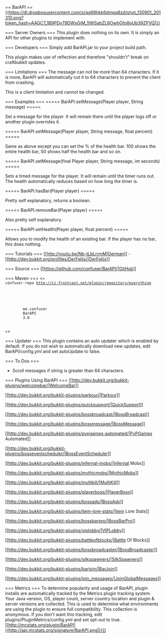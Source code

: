 == BarAPI ==
{{https://dl.dropboxusercontent.com/s/qg69hkk6dmpq8zd/shot_130901_201310.png?token_hash=AAGC7_1B9PDv79DWxGiM_1tWSabZL6OwhGfp8oUb39ZPVQ|}}

=== Server Owners ===
This plugin does nothing on its own. It is simply an API for other plugins to implement with.


=== Developers ===
Simply add BarAPI.jar to your project build path.

This plugin makes use of reflection and therefore "shouldn't" break on craftbukkit updates.

=== Limitations ===
The message can not be more than 64 characters. If it is more, BarAPI will automatically cut it to 64 characters to prevent the client from crashing. 

This is a client limitation and cannot be changed.

=== Examples ===
===== BarAPI.setMessage(Player player, String message)  =====

Set a message for the player. It will remain there until the player logs off or another plugin overrides it.



===== BarAPI.setMessage(Player player, String message, float percent) =====

Same as above except you can set the % of the health bar. 100 shows the entire health bar, 50 shows half the health bar and so on.



===== BarAPI.setMessage(final Player player, String message, int seconds) =====

Sets a timed message for the player. It will remain until the timer runs out. The health automatically reduces based on how long the timer is.



===== BarAPI.hasBar(Player player) =====

Pretty self explanatory, returns a boolean.



===== BarAPI.removeBar(Player player) =====

Also pretty self explanatory.



===== BarAPI.setHealth(Player player, float percent) =====

Allows you to modify the health of an existing bar. If the player has no bar, this does nothing.


=== Tutorials ===
[[http://youtu.be/Nb-tLbLrrmM|German]] - [[http://dev.bukkit.org/profiles/DerFeliix/|DerFeliix]]

=== Source ===
[[https://github.com/confuser/BarAPI/|GitHub]]

=== Maven ===
<<code html>>
<repositories>
	<repository>
		<id>confuser-repo</id>
		<url>http://ci.frostcast.net/plugin/repository/everything</url>
	</repository>
</repositories>

<dependencies>
	<dependency>
		<groupId>me.confuser</groupId>
		<artifactId>BarAPI</artifactId>
		<version>3.0</version>
	</dependency>
</dependencies>
<</code>>

=== Updater ===
This plugin contains an auto updater which is enabled by default. If you do not wish to automatically download new updates, edit BarAPI/config.yml and set autoUpdate to false.

=== To Dos ===
* Scroll messages if string is greater than 64 characters.

=== Plugins Using BarAPI ===
[[http://dev.bukkit.org/bukkit-plugins/welcomebar/|WelcomeBar]]

[[http://dev.bukkit.org/bukkit-plugins/parkour/|Parkour]]

[[http://dev.bukkit.org/bukkit-plugins/quicksupport/|QuickSupport]]

[[http://dev.bukkit.org/bukkit-plugins/bossbroadcast/|BossBroadcast]]

[[http://dev.bukkit.org/bukkit-plugins/bossmessage/|BossMessage]]

[[http://dev.bukkit.org/bukkit-plugins/pvpgames-automated/|PvPGames Automated]]

[[http://dev.bukkit.org/bukkit-plugins/bosseventscheduler/|BossEventScheduler]]

[[http://dev.bukkit.org/bukkit-plugins/infernal-mobs/|Infernal Mobs]]

[[http://dev.bukkit.org/bukkit-plugins/mythicmobs/|MythicMobs]]

[[http://dev.bukkit.org/bukkit-plugins/multikill/|MultiKill]]

[[http://dev.bukkit.org/bukkit-plugins/playerboss/|PlayerBoss]]

[[http://dev.bukkit.org/bukkit-plugins/bossads/|BossAds]]

[[http://dev.bukkit.org/bukkit-plugins/item-lore-stats/|Item Lore Stats]]

[[http://dev.bukkit.org/bukkit-plugins/bossbarpro/|BossBarPro]]

[[http://dev.bukkit.org/bukkit-plugins/viplobby/|VIPLobby]]

[[http://dev.bukkit.org/bukkit-plugins/battleofblocks/|Battle Of Blocks]]

[[http://dev.bukkit.org/bukkit-plugins/bossbroadcaster/|BossBroadcaster]]

[[http://dev.bukkit.org/bukkit-plugins/silkspawners/|SilkSpawners]]

[[http://dev.bukkit.org/bukkit-plugins/barjoin/|BarJoin]]

[[http://dev.bukkit.org/bukkit-plugins/join_messages/|JoinGlobalMessages]]

=== Metrics ===
To determine popularity and usage of BarAPI, plugin installs are automatically tracked by the Metrics plugin tracking system. Your Java version, OS, player count, server country location and plugin & server versions are collected. This is used to determine what environments are using the plugin to ensure full compatibility. This collection is anonymous. If you don't want this tracking, edit plugins/PluginMetrics/config.yml and set opt-out to true.
[[http://mcstats.org/plugin/BarAPI|{{http://api.mcstats.org/signature/BarAPI.png|}}]]
